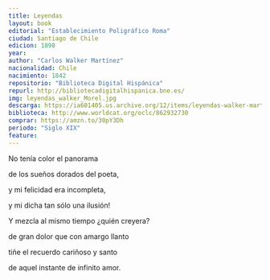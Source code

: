 ```yaml
---
title: Leyendas
layout: book
editorial: "Establecimiento Poligráfico Roma"
ciudad: Santiago de Chile
edicion: 1898
year: 
author: "Carlos Walker Martínez"
nacionalidad: Chile
nacimiento: 1842
repositorio: "Biblioteca Digital Hispánica"
repurl: http://bibliotecadigitalhispanica.bne.es/
img: leyendas_walker_Morel.jpg
descarga: https://ia601405.us.archive.org/12/items/leyendas-walker-martinez/Leyendas%20-%20Walker%20Martinez.pdf
biblioteca: http://www.worldcat.org/oclc/862932730
comprar: https://amzn.to/30pY3Dh
periodo: "Siglo XIX"
feature: 
---
```

 
No tenía color el panorama
 
de los sueños dorados del poeta,
 
y mi felicidad era incompleta,
 
y mi dicha tan sólo una ilusión!
 
Y mezcla al mismo tiempo ¿quién creyera?
 
de gran dolor que con amargo llanto
 
tiñe el recuerdo cariñoso y santo
 
de aquel instante de infinito amor.

